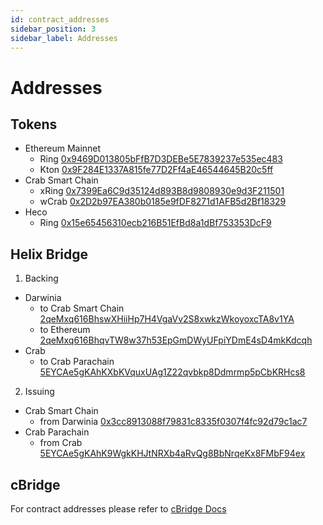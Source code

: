 ```yaml
---
id: contract_addresses
sidebar_position: 3
sidebar_label: Addresses
---
```


# Addresses

## Tokens

* Ethereum Mainnet
  * Ring [0x9469D013805bFfB7D3DEBe5E7839237e535ec483](https://etherscan.io/token/0x9469d013805bffb7d3debe5e7839237e535ec483)
  * Kton [0x9F284E1337A815fe77D2Ff4aE46544645B20c5ff](https://etherscan.io/token/0x9f284e1337a815fe77d2ff4ae46544645b20c5ff)
* Crab Smart Chain
  * xRing [0x7399Ea6C9d35124d893B8d9808930e9d3F211501](https://subview.xyz/token/0x7399Ea6C9d35124d893B8d9808930e9d3F211501)
  * wCrab [0x2D2b97EA380b0185e9fDF8271d1AFB5d2Bf18329](https://subview.xyz/token/0x2D2b97EA380b0185e9fDF8271d1AFB5d2Bf18329)
* Heco
  * Ring [0x15e65456310ecb216B51EfBd8a1dBf753353DcF9](https://hecoinfo.com/address/0x15e65456310ecb216b51efbd8a1dbf753353dcf9)

## Helix Bridge
1. Backing

* Darwinia
  * to Crab Smart Chain [2qeMxq616BhswXHiiHp7H4VgaVv2S8xwkzWkoyoxcTA8v1YA](https://darwinia.subscan.io/account/2qeMxq616BhswXHiiHp7H4VgaVv2S8xwkzWkoyoxcTA8v1YA)
  * to Ethereum [2qeMxq616BhqvTW8w37h53EpGmDWyUFpiYDmE4sD4mkKdcqh](https://darwinia.subscan.io/account/2qeMxq616BhqvTW8w37h53EpGmDWyUFpiYDmE4sD4mkKdcqh)
* Crab
  * to Crab Parachain [5EYCAe5gKAhKXbKVquxUAg1Z22qvbkp8Ddmrmp5pCbKRHcs8](https://crab.subscan.io/account/5EYCAe5gKAhKXbKVquxUAg1Z22qvbkp8Ddmrmp5pCbKRHcs8)

2. Issuing

* Crab Smart Chain
  * from Darwinia [0x3cc8913088f79831c8335f0307f4fc92d79c1ac7](https://subview.xyz/address/0x3CC8913088F79831c8335f0307f4FC92d79C1ac7)
* Crab Parachain
  * from Crab [5EYCAe5gKAhK9WgkKHJtNRXb4aRvQg8BbNrqeKx8FMbF94ex](https://crab-parachain.subscan.io/account/5EYCAe5gKAhK9WgkKHJtNRXb4aRvQg8BbNrqeKx8FMbF94ex)

## cBridge

For contract addresses please refer to [cBridge Docs](https://cbridge-docs.celer.network/reference/contract-addresses)



